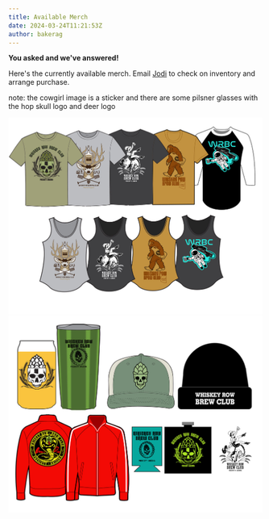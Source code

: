 ```yaml
---
title: Available Merch
date: 2024-03-24T11:21:53Z
author: bakerag
---
```

**You asked and we've answered!**

Here's the currently available merch. Email [Jodi](mailto:jodimaas61@gmail.com) to check on inventory and arrange purchase. 

note: the cowgirl image is a sticker and there are some pilsner glasses with the hop skull logo and deer logo

![image](shirts.jpeg)
![glassescapbean](glassescapbeaniejacketkoozieflasksticker.jpeg)
